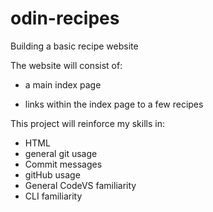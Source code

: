 # odin-recipes

Building a basic recipe website

The website will consist of:

- a main index page

- links within the index page to a few recipes

This project will reinforce my skills in:

- HTML
- general git usage
- Commit messages
- gitHub usage
- General CodeVS familiarity
- CLI familiarity